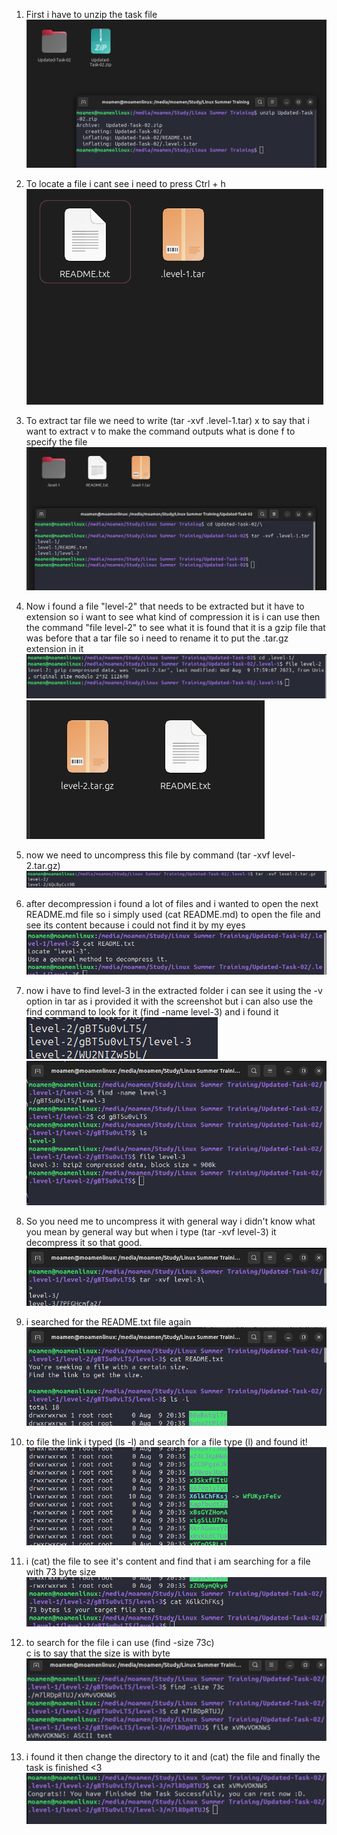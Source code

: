 1. First i have to unzip the task file
![Step 1](./S2_step1.png)

2. To locate a file i cant see i need to press Ctrl + h
![Step 2](./S2_step2.png)

3. To extract tar file we need to write (tar -xvf .level-1.tar)
	x to say that i want to extract
	v to make the command outputs what is done
	f to specify the file
![Step 3](./S2_step3.png)
	
4. Now i found a file "level-2" that needs to be extracted but it have to extension so i want to see what kind of compression it is
i can use then the command "file level-2" to see what it is
found that it is a gzip file that was before that a tar file
so i need to rename it to put the .tar.gz extension in it
![Step 4.1](./S2_step4.1.png)
![Step 4.2](./S2_step4.2.png)

5. now we need to uncompress this file by command (tar -xvf level-2.tar.gz)
![Step 5](./S2_step5.png)

6. after decompression i found a lot of files and i wanted to open the next README.md file so i simply used (cat README.md) to open the file and see its content because i could not find it by my eyes
![Step 6](./S2_step6.png)

7. now i have to find level-3 in the extracted folder i can see it using the -v option in tar as i provided it with the screenshot but i can also use the find command to look for it (find -name level-3) and i found it
![Step 7.1](./S2_step7.1.png)
![Step 7.2](./S2_step7.2.png)

8. So you need me to uncompress it with general way i didn't know what you mean by general way but when i type (tar -xvf level-3) it decompress it so that good.
![Step 8](./S2_step8.png)

9. i searched for the README.txt file again
![Step 9](./S2_step9.png)

10. to file the link i typed (ls -l) and search for a file type (l) and found it!
![Step 10](./S2_step10.png)

11. i (cat) the file to see it's content and find that i am searching for a file with 73 byte size
![Step 11](./S2_step11.png)

12. to search for the file i can use (find -size 73c)  
	c is to say that the size is with byte
![Step 12](./S2_step12.png)

13. i found it then change the directory to it and (cat) the file and finally the task is finished <3
![Step 13](./S2_step13.png)
